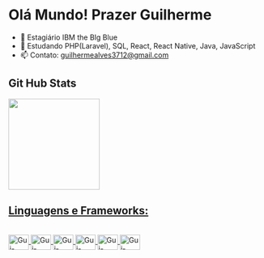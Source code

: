 <h1>Olá Mundo! Prazer Guilherme</h1>

- 🔭 Estagiário IBM the BIg Blue 
- 🌱 Estudando PHP(Laravel), SQL, React, React Native, Java, JavaScript
- 📫 Contato: guilhermealves3712@gmail.com


<h2>Git Hub Stats</h2>
<div>
  <a href="https://beacons.ai/Guilherme3712">
    <img height="180em" src="https://github-readme-stats.vercel.app/api?username=Guilherme3712&show_icons=true&bg_color=00000000"/>
</div>

<h2>Linguagens e Frameworks:</h2>

<div style="display: inline_block"><br>
  <img align="center" alt="Gui-CSS" height="30" width="40" src="https://cdn.jsdelivr.net/gh/devicons/devicon/icons/css3/css3-original.svg">
  <img align="center" alt="Gui-HTML" height="30" width="40" src="https://cdn.jsdelivr.net/gh/devicons/devicon/icons/html5/html5-original.svg">
  <img align="center" alt="Gui-PHP" height="30" width="40" src="https://cdn.jsdelivr.net/gh/devicons/devicon/icons/php/php-original.svg">
  <img align="center" alt="Gui-Laravel" height="30" width="40" src="https://cdn.jsdelivr.net/gh/devicons/devicon/icons/laravel/laravel-plain.svg">
  <img align="center" alt="Gui-React-Native" height="30" width="40" src="https://cdn.jsdelivr.net/gh/devicons/devicon/icons/react/react-original.svg">
  <img align="center" alt="Gui-MySql" height="30" width="40" src="https://cdn.jsdelivr.net/gh/devicons/devicon/icons/mysql/mysql-original.svg">
</div>


